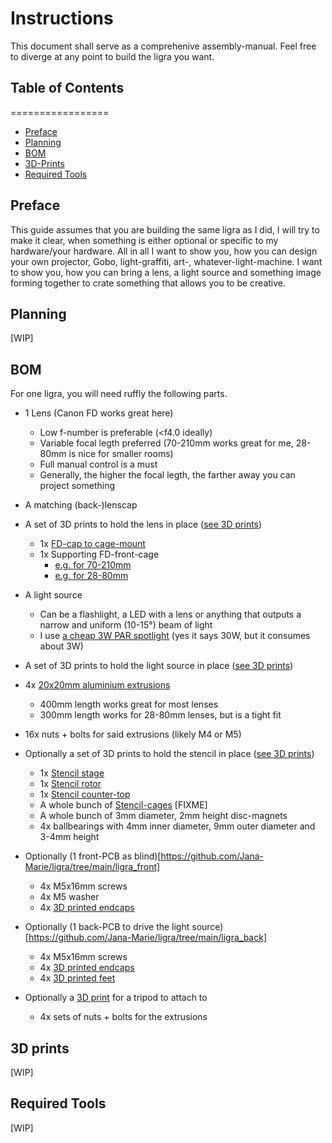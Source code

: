 # Instructions

This document shall serve as a comprehenive assembly-manual. Feel free to diverge at any point to build the ligra you want.

## Table of Contents
=================

* [Preface](#preface)
* [Planning](#planning)
* [BOM](#bom)
* [3D-Prints](#3d-prints)
* [Required Tools](#required-tools)

## Preface

This guide assumes that you are building the same ligra as I did, I will try to make it clear, when something is either optional or specific to my hardware/your hardware. All in all I want to show you, how you can design your own projector, Gobo, light-graffiti, art-, whatever-light-machine. I want to show you, how you can bring a lens, a light source and something image forming together to crate something that allows you to be creative.

## Planning

[WIP]

## BOM

For one ligra, you will need ruffly the following parts.

* 1 Lens (Canon FD works great here)
  * Low f-number is preferable (\<f4.0 ideally)
  * Variable focal legth preferred (70-210mm works great for me, 28-80mm is nice for smaller rooms)
  * Full manual control is a must
  * Generally, the higher the focal legth, the farther away you can project something
* A matching (back-)lenscap
* A set of 3D prints to hold the lens in place ([see 3D prints](#3d-prints))
  * 1x [FD-cap to cage-mount](https://github.com/Jana-Marie/ligra/blob/main/CAD/stls/fd_back_conn.stl)
  * 1x Supporting FD-front-cage
    * [e.g. for 70-210mm](https://github.com/Jana-Marie/ligra/blob/main/CAD/stls/fd_frontcage_70_210.stl)
    * [e.g. for 28-80mm](https://github.com/Jana-Marie/ligra/blob/main/CAD/stls/fd_frontcage_28_80.stl)


* A light source
  * Can be a flashlight, a LED with a lens or anything that outputs a narrow and uniform (10-15°) beam of light
  * I use [a cheap 3W PAR spotlight](https://www.ebay.de/itm/314966001859) (yes it says 30W, but it consumes about 3W)
* A set of 3D prints to hold the light source in place ([see 3D prints](#3d-prints))


* 4x [20x20mm aluminium extrusions](https://www.motedis.com/en/Profile-20x20-B-type-slot-6)
  * 400mm length works great for most lenses
  * 300mm length works for 28-80mm lenses, but is a tight fit
* 16x nuts + bolts for said extrusions (likely M4 or M5)


* Optionally a set of 3D prints to hold the stencil in place ([see 3D prints](#3d-prints))
  * 1x [Stencil stage](https://github.com/Jana-Marie/ligra/blob/main/CAD/stls/stencil_stage.stl)
  * 1x [Stencil rotor](https://github.com/Jana-Marie/ligra/blob/main/CAD/stls/stencil_rotor.stl)
  * 1x [Stencil counter-top](https://github.com/Jana-Marie/ligra/blob/main/CAD/stls/stencil_counter_top.stl)
  * A whole bunch of [Stencil-cages]() [FIXME]
  * A whole bunch of 3mm diameter, 2mm height disc-magnets
  * 4x ballbearings with 4mm inner diameter, 9mm outer diameter and 3-4mm height


* Optionally (1 front-PCB as blind)[https://github.com/Jana-Marie/ligra/tree/main/ligra_front]
  * 4x M5x16mm screws
  * 4x M5 washer
  * 4x [3D printed endcaps](https://github.com/Jana-Marie/ligra/blob/main/CAD/stls/end_cap.stl)


* Optionally (1 back-PCB to drive the light source)[https://github.com/Jana-Marie/ligra/tree/main/ligra_back]
  * 4x M5x16mm screws
  * 4x [3D printed endcaps](https://github.com/Jana-Marie/ligra/blob/main/CAD/stls/end_cap.stl)
  * 4x [3D printed feet](https://github.com/Jana-Marie/ligra/blob/main/CAD/stls/foot.stl)


* Optionally a [3D print](https://github.com/Jana-Marie/ligra/blob/main/CAD/stls/tripod_plate.stl) for a tripod to attach to
  * 4x sets of nuts + bolts for the extrusions

## 3D prints

[WIP]

## Required Tools

[WIP]
